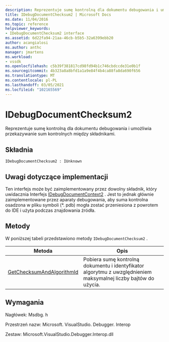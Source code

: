 ```yaml
---
description: Reprezentuje sumę kontrolną dla dokumentu debugowania i umożliwia przekazywanie sum kontrolnych między składnikami.
title: IDebugDocumentChecksum2 | Microsoft Docs
ms.date: 11/04/2016
ms.topic: reference
helpviewer_keywords:
- IDebugDocumentChecksum2 interface
ms.assetid: 6d22fa94-21aa-46cb-b5b5-32a6399ebb20
author: acangialosi
ms.author: anthc
manager: jmartens
ms.workload:
- vssdk
ms.openlocfilehash: c5b39f381817cd98fd94b1c746cbdccde31e0b1f
ms.sourcegitcommit: 4b323a8a8bfd1a1a9e84f4b4ca88fa8da690f656
ms.translationtype: MT
ms.contentlocale: pl-PL
ms.lasthandoff: 03/05/2021
ms.locfileid: "102165569"
---
```

# <a name="idebugdocumentchecksum2"></a>IDebugDocumentChecksum2
Reprezentuje sumę kontrolną dla dokumentu debugowania i umożliwia przekazywanie sum kontrolnych między składnikami.

## <a name="syntax"></a>Składnia

```
IDebugDocumentChecksum2 : IUnknown
```

## <a name="notes-for-implementers"></a>Uwagi dotyczące implementacji
 Ten interfejs może być zaimplementowany przez dowolny składnik, który uwidacznia Interfejs [IDebugDocumentContext2](../../../extensibility/debugger/reference/idebugdocumentcontext2.md) . Jest to jednak głównie zaimplementowane przez aparaty debugowania, aby suma kontrolna osadzona w pliku symboli (*. pdb) mogła zostać przeniesiona z powrotem do IDE i użyta podczas znajdowania źródła.

## <a name="methods"></a>Metody
 W poniższej tabeli przedstawiono metody `IDebugDocumentChecksum2` .

|Metoda|Opis|
|------------|-----------------|
|[GetChecksumAndAlgorithmId](../../../extensibility/debugger/reference/idebugdocumentchecksum2-getchecksumandalgorithmid.md)|Pobiera sumę kontrolną dokumentu i identyfikator algorytmu z uwzględnieniem maksymalnej liczby bajtów do użycia.|

## <a name="requirements"></a>Wymagania
 Nagłówek: Msdbg. h

 Przestrzeń nazw: Microsoft. VisualStudio. Debugger. Interop

 Zestaw: Microsoft.VisualStudio.Debugger.Interop.dll
